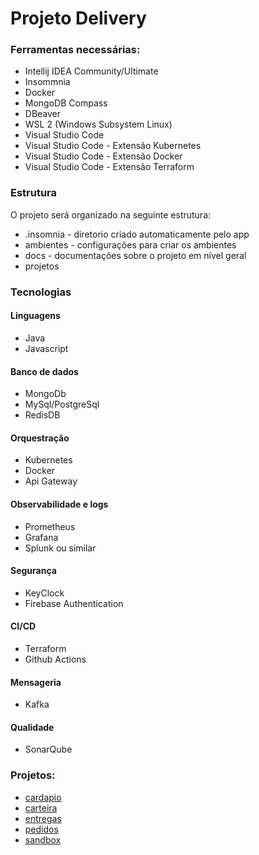 # Projeto Delivery

### Ferramentas necessárias:

- Intellij IDEA Community/Ultimate
- Insommnia
- Docker
- MongoDB Compass
- DBeaver
- WSL 2 (Windows Subsystem Linux)
- Visual Studio Code
- Visual Studio Code - Extensão Kubernetes
- Visual Studio Code - Extensão Docker
- Visual Studio Code - Extensão Terraform

### Estrutura

O projeto será organizado na seguinte estrutura:

- .insomnia - diretorio criado automaticamente pelo app
- ambientes - configurações para criar os ambientes
- docs      - documentações sobre o projeto em nível geral 
- projetos

### Tecnologias

#### Linguagens
- Java
- Javascript

#### Banco de dados
- MongoDb
- MySql/PostgreSql
- RedisDB

#### Orquestração
- Kubernetes
- Docker
- Api Gateway

#### Observabilidade e logs
- Prometheus
- Grafana
- Splunk ou similar

#### Segurança
- KeyClock
- Firebase Authentication

#### CI/CD
- Terraform
- Github Actions

#### Mensageria
- Kafka

#### Qualidade
- SonarQube

### Projetos:

- [cardapio](projetos/cardapio/README.md)
- [carteira](projetos/carteira/README.md)
- [entregas](projetos/entregas/README.md)
- [pedidos](projetos/pedidos/README.md)
- [sandbox](projetos/sandbox/README.md)